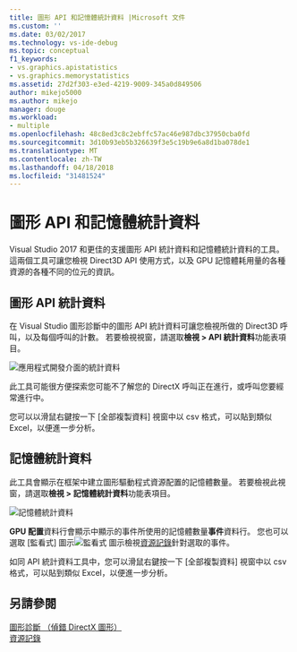 ```yaml
---
title: 圖形 API 和記憶體統計資料 |Microsoft 文件
ms.custom: ''
ms.date: 03/02/2017
ms.technology: vs-ide-debug
ms.topic: conceptual
f1_keywords:
- vs.graphics.apistatistics
- vs.graphics.memorystatistics
ms.assetid: 27d2f303-e3ed-4219-9009-345a0d849506
author: mikejo5000
ms.author: mikejo
manager: douge
ms.workload:
- multiple
ms.openlocfilehash: 48c8ed3c8c2ebffc57ac46e987dbc37950cba0fd
ms.sourcegitcommit: 3d10b93eb5b326639f3e5c19b9e6a8d1ba078de1
ms.translationtype: MT
ms.contentlocale: zh-TW
ms.lasthandoff: 04/18/2018
ms.locfileid: "31481524"
---
```

# <a name="graphics-api-and-memory-statistics"></a>圖形 API 和記憶體統計資料
<!-- VERSIONLESS -->
Visual Studio 2017 和更佳的支援圖形 API 統計資料和記憶體統計資料的工具。  這兩個工具可讓您檢視 Direct3D API 使用方式，以及 GPU 記憶體耗用量的各種資源的各種不同的位元的資訊。

## <a name="graphics-api-statistics"></a>圖形 API 統計資料
在 Visual Studio 圖形診斷中的圖形 API 統計資料可讓您檢視所做的 Direct3D 呼叫，以及每個呼叫的計數。  若要檢視視窗，請選取**檢視 > API 統計資料**功能表項目。

![應用程式開發介面的統計資料](media/gfx_diag_api_statistics.png)

此工具可能很方便探索您可能不了解您的 DirectX 呼叫正在進行，或呼叫您要經常進行中。

您可以以滑鼠右鍵按一下 [全部複製資料] 視窗中以 csv 格式，可以貼到類似 Excel，以便進一步分析。

## <a name="memory-statistics"></a>記憶體統計資料
此工具會顯示在框架中建立圖形驅動程式資源配置的記憶體數量。  若要檢視此視窗，請選取**檢視 > 記憶體統計資料**功能表項目。

![記憶體統計資料](media/gfx_diag_memory_statistics.png)

**GPU 配置**資料行會顯示中顯示的事件所使用的記憶體數量**事件**資料行。  您也可以選取 [監看式] 圖示![監看式 圖示](media/gfx_watch.png)檢視[資源記錄](graphics-event-list.md#resource-history)針對選取的事件。

如同 API 統計資料工具中，您可以滑鼠右鍵按一下 [全部複製資料] 視窗中以 csv 格式，可以貼到類似 Excel，以便進一步分析。

## <a name="see-also"></a>另請參閱  
[圖形診斷 （偵錯 DirectX 圖形）](visual-studio-graphics-diagnostics.md)   
[資源記錄](graphics-event-list.md#resource-history)
<!-- /VERSIONLESS -->